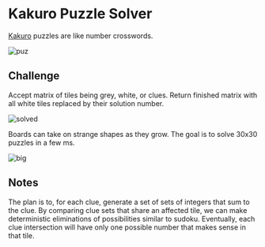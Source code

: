 # Kakuro Puzzle Solver

[Kakuro](https://www.kakuros.com/) puzzles are like number crosswords.

![puz](https://i.gyazo.com/3268e9efbc13660b9bcc6e9b696d856d.png)

## Challenge

Accept matrix of tiles being grey, white, or clues. Return finished matrix with all white tiles replaced by their solution number.

![solved](https://i.gyazo.com/830891f9267b7ebba071166f242a798a.png)

Boards can take on strange shapes as they grow. The goal is to solve 30x30 puzzles in a few ms.

![big](https://i.gyazo.com/23cf93826c40c0883a9dc6738e467b8c.png)

## Notes

The plan is to, for each clue, generate a set of sets of integers that sum to the clue. By comparing clue sets that share an affected tile, we can make deterministic eliminations of possibilities similar to sudoku. Eventually, each clue intersection will have only one possible number that makes sense in that tile.

